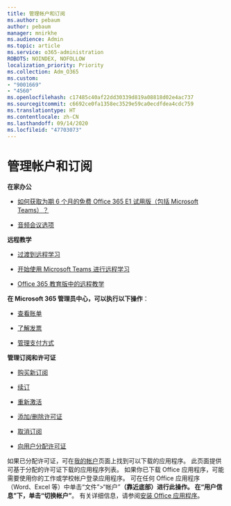 ```yaml
---
title: 管理帐户和订阅
ms.author: pebaum
author: pebaum
manager: mnirkhe
ms.audience: Admin
ms.topic: article
ms.service: o365-administration
ROBOTS: NOINDEX, NOFOLLOW
localization_priority: Priority
ms.collection: Adm_O365
ms.custom:
- "9001669"
- "4560"
ms.openlocfilehash: c17485c40af22dd30339d819a08818d02e4ac737
ms.sourcegitcommit: c6692ce0fa1358ec3529e59ca0ecdfdea4cdc759
ms.translationtype: HT
ms.contentlocale: zh-CN
ms.lasthandoff: 09/14/2020
ms.locfileid: "47703073"
---
```

# <a name="manage-your-account-and-subscriptions"></a>管理帐户和订阅

**在家办公**
- [如何获取为期 6 个月的免费 Office 365 E1 试用版（包括 Microsoft Teams）？](https://docs.microsoft.com/MicrosoftTeams/e1-trial-license)

- [音频会议选项](https://docs.microsoft.com/alchemyinsights/options-for-audio-conferencing)

**远程教学**

- [过渡到远程学习](https://www.microsoft.com/education/remote-learning)

- [开始使用 Microsoft Teams 进行远程学习](https://docs.microsoft.com/MicrosoftTeams/remote-learning-edu)

- [Office 365 教育版中的远程教学](https://docs.microsoft.com/MicrosoftTeams/remote-learning-edu)

**在 Microsoft 365 管理员中心，可以执行以下操作**： 

- [查看账单](https://docs.microsoft.com/microsoft-365/commerce/billing-and-payments/view-your-bill-or-invoice) 

- [了解发票](https://docs.microsoft.com/microsoft-365/commerce/billing-and-payments/understand-your-invoice)

- [管理支付方式](https://docs.microsoft.com/microsoft-365/commerce/billing-and-payments/manage-payment-methods)

**管理订阅和许可证** 

- [购买新订阅](https://docs.microsoft.com/microsoft-365/commerce/subscriptions/upgrade-to-different-plan)

- [续订](https://docs.microsoft.com/microsoft-365/commerce/subscriptions/renew-your-subscription) 

- [重新激活](https://docs.microsoft.com/microsoft-365/commerce/subscriptions/reactivate-your-subscription)

- [添加/删除许可证](https://docs.microsoft.com/microsoft-365/commerce/licenses/buy-licenses)

- [取消订阅](https://docs.microsoft.com/microsoft-365/commerce/subscriptions/cancel-your-subscription)

- [向用户分配许可证](https://docs.microsoft.com/microsoft-365/admin/manage/assign-licenses-to-users)

如果已分配许可证，可在[我的帐户](https://portal.office.com/account/#installs)页面上找到可以下载的应用程序。 此页面提供可基于分配的许可证下载的应用程序列表。 如果你已下载 Office 应用程序，可能需要使用你的工作或学校帐户登录应用程序。 可在任何 Office 应用程序（Word、Excel 等）中单击“文件”>“帐户”****（靠近底部）进行此操作。 在“用户信息”下，单击“切换帐户”****。 有关详细信息，请参阅[安装 Office 应用程序](https://docs.microsoft.com/microsoft-365/admin/setup/install-applications)。 
